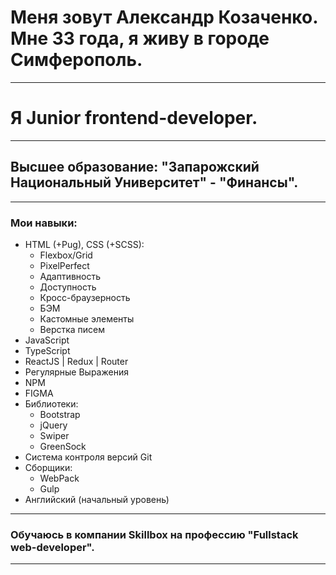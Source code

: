 # Меня зовут Александр Козаченко. Мне 33 года, я живу в городе Симферополь.
____
# Я Junior frontend-developer.
____
## Высшее образование: "Запарожский Национальный Университет" - "Финансы".
____
### Мои навыки:
- HTML (+Pug), CSS (+SCSS):
    - Flexbox/Grid
    - PixelPerfect
    - Адаптивность
    - Доступность
    - Кросс-браузерность
    - БЭМ
    - Кастомные элементы
    - Верстка писем
- JavaScript
- TypeScript
- ReactJS | Redux | Router
- Регулярные Выражения
- NPM
- FIGMA
- Библиотеки:
   - Bootstrap
   - jQuery
   - Swiper
   - GreenSock
- Система контроля версий Git
- Сборщики:
   - WebPack
   - Gulp
- Английский (начальный уровень)
____
### Обучаюсь в компании Skillbox на профессию "Fullstack web-developer".
____
<!-- - Улучшить навыки по ReactJS
- Улучшить навыки по TypeScript
- Изучить Redux и так далее -->
